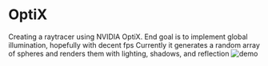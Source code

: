 # OptiX
Creating a raytracer using NVIDIA OptiX.  End goal is to implement global illumination, hopefully with decent fps
Currently it generates a random array of spheres and renders them with lighting, shadows, and reflection
![demo](https://raw.github.com/jkevin1/OptiX/master/example.png)
